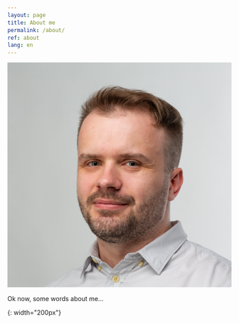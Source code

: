 ```yaml
---
layout: page
title: About me
permalink: /about/
ref: about
lang: en
---
```


![slava komarov]

Ok now, some words about me...

[slava komarov]: /assets/my_photo.png
{: width="200px"}